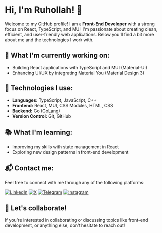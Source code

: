 # Hi, I'm Ruhollah! 👋

Welcome to my GitHub profile! I am a **Front-End Developer** with a strong focus on React, TypeScript, and MUI. I'm passionate about creating clean, efficient, and user-friendly web applications. Below you'll find a bit more about me and the technologies I work with.

## 🌱 What I'm currently working on:

- Building React applications with TypeScript and MUI (Material-UI)
- Enhancing UI/UX by integrating Material You (Material Design 3)

## 🚀 Technologies I use:

- **Languages:** TypeScript, JavaScript, C++
- **Frontend:** React, MUI, CSS Modules, HTML, CSS
- **Backend:** Go (GoLang)
- **Version Control:** Git, GitHub

## 📚 What I'm learning:

- Improving my skills with state management in React
- Exploring new design patterns in front-end development


## 📬 Contact me:

Feel free to connect with me through any of the following platforms:

 [![LinkedIn](https://img.shields.io/badge/-LinkedIn-0077B5?style=flat-square&logo=linkedin&logoColor=white)](https://www.linkedin.com/in/ruhollah-naseri/)
 [![X](https://img.shields.io/badge/-X-1DA1F2?style=flat-square&logo=x&logoColor=white)](https://x.com/Ruhollah_82)
 [![Telegram](https://img.shields.io/badge/-Telegram-0088CC?style=flat-square&logo=telegram&logoColor=white)](https://t.me/ruhollah_82)
 [![Instagram](https://img.shields.io/badge/-Instagram-E4405F?style=flat-square&logo=instagram&logoColor=white)](https://www.instagram.com/ruhollah_82/)

## 💬 Let's collaborate!

If you're interested in collaborating or discussing topics like front-end development, or anything else, don't hesitate to reach out!
